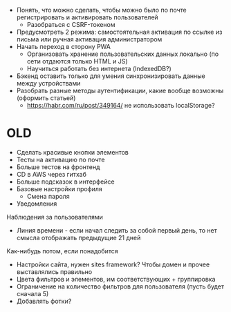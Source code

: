 - Понять, что можно сделать, чтобы можно было по почте регистрировать и активировать пользователей
  - Разобраться с CSRF-токеном
- Предусмотреть 2 режима: самостоятельная активация по ссылке из письма или ручная активация администратором
- Начать переход в сторону PWA
  - Организовать хранение пользовательских данных локально (по сети отдаются только HTML и JS)
  - Научиться работать без интернета (IndexedDB?)
- Бэкенд оставить только для умения синхронизировать данные между устройствами
- Разобрать разные методы аутентификации, какие вообще возможны (оформить статьей)
  - https://habr.com/ru/post/349164/ не использовать localStorage?

# OLD

- Сделать красивые кнопки элементов
- Тесты на активацию по почте
- Больше тестов на фронтенд
- CD в AWS через гитхаб
- Больше подсказок в интерфейсе
- Базовые настройки профиля
  - Смена пароля
- Уведомления

Наблюдения за пользователями
- Линия времени - если начал следить за собой первый день, то нет смысла отображать предыдущие 21 дней

Как-нибудь потом, если понадобится
- Настройки сайта, нужен sites framework? Чтобы домен и прочее выставлялись правильно  
- Цвета фильтров и элементов, им соответствующих + группировка
- Ограничение на количество фильтров для пользователя (пусть будет сначала 5)
- Добавлять фотки?